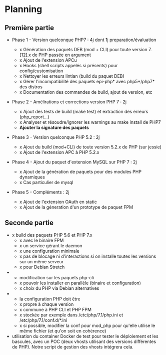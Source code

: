 # Planning

## Première partie

* Phase 1 - Version quelconque PHP7 : 4j dont 1j preparation/évaluation
  * x Génération des paquets DEB (mod + CLI) pour toute version 7.[12].x de PHP passée en argument
  * x Ajout de l'extension APCu
  * x Hooks (shell scripts appelés si présents) pour config/customisation
  * x Nettoyer les erreurs lintian (build du paquet DEB)
  * x Gérer l'incompatibilité des paquets epi-php* avec php5*/php7* des distros
  * x Documentation des commandes de build, ajout de version, etc

* Phase 2 - Amélirations et corrections version PHP 7 : 2j 
  * x Ajout des tests de build (make test) et extraction des erreurs (php_report...)
  * x Analyser et résoudre/ignorer les warnings au make install de PHP7
  * __Ajouter la signature des paquets__

* Phase 3 - Version quelconque PHP 5.2 : 2j
  * x Ajout du build (mod+CLI) de toute version 5.2.x de PHP (sur jessie)
  * x Ajout de l'extension APC à PHP 5.2.x
  
* Phase 4 - Ajout du paquet d'extension MySQL sur PHP 7 : 2j
  * x Ajout de la génération de paquets pour des modules PHP dynamiques
  * x Cas particulier de mysql

* Phase 5 - Compléments : 2j
  * x Ajout de l'extension OAuth en static
  * x Ajout de la géneration d'un prototype de paquet FPM
  
## Seconde partie

* x build des paquets PHP 5.6 et PHP 7.x
  * x avec le binaire FPM
  * x un service gérant le daemon
  * x une configuration minimale
  * x pas de blocage ni d'interactions si on installe toutes les versions sur un même serveur
  * x pour Debian Stretch
* * modification sur les paquets php-cli
  * x pouvoir les installer en parallèle (binaire et configuration)
  * x choix du PHP via Debian alternatives
* * la configuration PHP doit être
  * x propre à chaque version
  * x commune à PHP CLI et PHP FPM
  * x stockée par exemple dans /etc/php/7.1/php.ini et /etc/php/7.1/conf.d/*.ini
  * x si possible, modifier la conf pour mod_php pour qu'elle utilise le même fichier (et qu'on soit en cohérence)
* utilisation du container Docker de test pour tester le déploiement et les bascules, avec un POC (deux vhosts utilisant des versions différentes de PHP). Notre script de gestion des vhosts intégrera cela.
